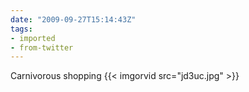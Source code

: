 ```yaml
---
date: "2009-09-27T15:14:43Z"
tags:
- imported
- from-twitter
---
```

Carnivorous shopping {{< imgorvid src="jd3uc.jpg" >}}
